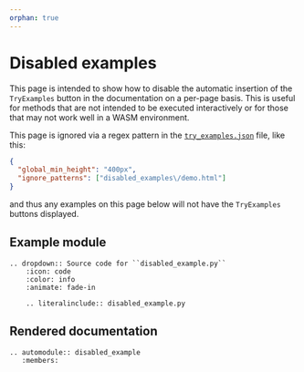 ```yaml
---
orphan: true
---
```


# Disabled examples

This page is intended to show how to disable the automatic insertion of the `TryExamples` button in the documentation on a per-page basis. This is useful for methods that are not intended to be executed interactively or for those that may not work well in a WASM environment.

This page is ignored via a regex pattern in the [`try_examples.json`](../try_examples.json) file, like this:

```json
{
  "global_min_height": "400px",
  "ignore_patterns": ["disabled_examples\/demo.html"]
}
```

and thus any examples on this page below will not have the `TryExamples` buttons displayed.


## Example module

```{eval-rst}
.. dropdown:: Source code for ``disabled_example.py``
    :icon: code
    :color: info
    :animate: fade-in

    .. literalinclude:: disabled_example.py

```

## Rendered documentation

```{eval-rst}
.. automodule:: disabled_example
   :members:
```

